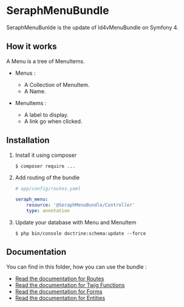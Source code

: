 SeraphMenuBundle
================

SeraphMenuBunlde is the update of Id4vMenuBundle on Symfony 4.

How it works
------------

A Menu is a tree of MenuItems.

 - Menus :
    - A Collection of MenuItem.
    - A Name.

- MenuItems :
    - A label to display.
    - A link go when clicked.

Installation
------------

1. Install it using composer

    ```console
    $ composer require ...
    ```
2. Add routing of the bundle

    ```yaml
    # app/config/routes.yaml   

    seraph_menu:
        resource: '@SeraphMenuBundle/Controller'
        type: annotation
    ```
3. Update your database with Menu and MenuItem

    ```console
    $ php bin/console doctrine:schema:update --force
    ```
    
Documentation
-------------

You can find in this folder, how you can use the bundle :

- [Read the documentation for Routes](/Resources/doc/Routes.md)
- [Read the documentation for Twig Functions](/Resources/doc/TwigFunctions.md)
- [Read the documentation for Forms](/Resources/doc/Forms.md)
- [Read the documentation for Entities](/Resources/doc/Entities.md)